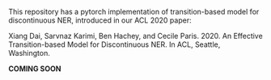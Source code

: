 This repository has a pytorch implementation of transition-based model for discontinuous NER, introduced in our ACL 2020 paper:

Xiang Dai, Sarvnaz Karimi, Ben Hachey, and Cecile Paris. 2020. An Effective Transition-based Model for Discontinuous NER. In ACL, Seattle, Washington.

**COMING SOON**
